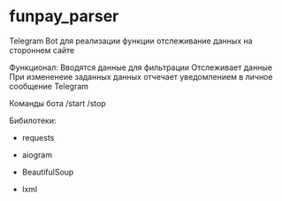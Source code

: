 # funpay_parser

Telegram Bot для реализации функции отслеживание данных на стороннем сайте

Функционал:
Вводятся данные для фильтрации
Отслеживает данные
При измененеие заданных данных отчечает уведомлением в личное сообщение Telegram


Команды бота
/start
/stop

Бибилотеки:

- requests

- aiogram

- BeautifulSoup

- lxml

